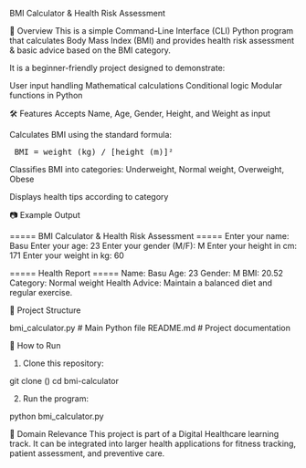 BMI Calculator & Health Risk Assessment

📌 Overview
This is a simple Command-Line Interface (CLI) Python program that calculates Body Mass Index (BMI) and provides health risk assessment & basic advice based on the BMI category.

It is a beginner-friendly project designed to demonstrate:

User input handling
Mathematical calculations
Conditional logic
Modular functions in Python

🛠 Features
Accepts Name, Age, Gender, Height, and Weight as input

Calculates BMI using the standard formula:

<pre> BMI = weight (kg) / [height (m)]² </pre>
 
Classifies BMI into categories: Underweight, Normal weight, Overweight, Obese

Displays health tips according to category

📷 Example Output

===== BMI Calculator & Health Risk Assessment =====
Enter your name: Basu
Enter your age: 23
Enter your gender (M/F): M
Enter your height in cm: 171
Enter your weight in kg: 60

===== Health Report =====
Name: Basu
Age: 23
Gender: M
BMI: 20.52
Category: Normal weight
Health Advice: Maintain a balanced diet and regular exercise.

📂 Project Structure

bmi_calculator.py   # Main Python file
README.md           # Project documentation

🚀 How to Run
1. Clone this repository:

git clone ()
cd bmi-calculator

2. Run the program:

python bmi_calculator.py

🏥 Domain Relevance
This project is part of a Digital Healthcare learning track.
It can be integrated into larger health applications for fitness tracking, patient assessment, and preventive care.
